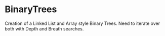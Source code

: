 # BinaryTrees
Creation of a Linked List and Array style Binary Trees. Need to iterate over both with Depth and Breath searches.
